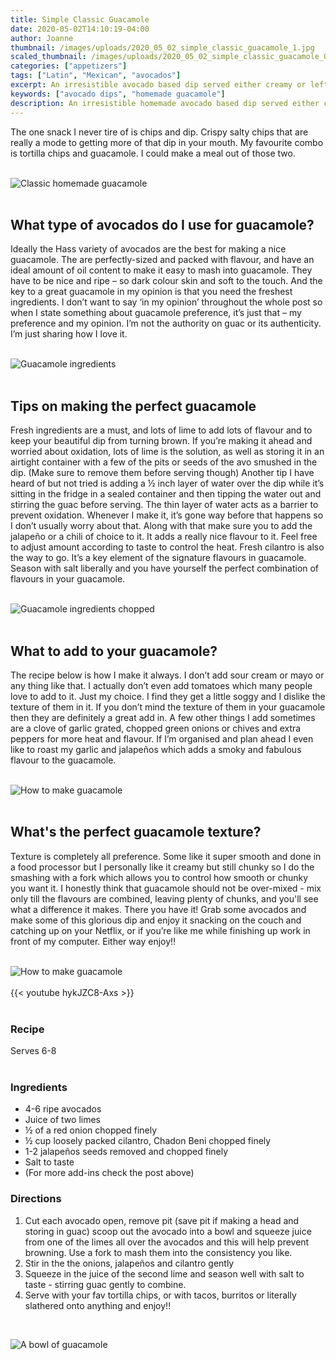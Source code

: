 ```yaml
---
title: Simple Classic Guacamole
date: 2020-05-02T14:10:19-04:00
author: Joanne
thumbnail: /images/uploads/2020_05_02_simple_classic_guacamole_1.jpg
scaled_thumbnail: /images/uploads/2020_05_02_simple_classic_guacamole_0.jpg
categories: ["appetizers"]
tags: ["Latin", "Mexican", "avocados"]
excerpt: An irresistible avocado based dip served either creamy or left chunky with chips, crackers, or crudities
keywords: ["avocado dips", "homemade guacamole"]
description: An irresistible homemade avocado based dip served either creamy or left chunky with chips, crackers, or crudities Make a perfect, simple homemade guacamole every time.
---
```


The one snack I never tire of is chips and dip. Crispy salty chips that are really a mode to getting more of that dip in your mouth. My favourite combo is tortilla chips and guacamole. I could make a meal out of those two. 
</br>
</br>

![Classic homemade guacamole](/images/uploads/2020_05_02_simple_classic_guacamole_2.jpg)
</br>
</br>

## What type of avocados do I use for guacamole? 
Ideally the Hass variety of avocados are the best for making a nice guacamole. The are perfectly-sized and packed with flavour, and have an ideal amount of oil content to make it easy to mash into guacamole. They have to be nice and ripe – so dark colour skin and soft to the touch. And the key to a great guacamole in my opinion is that you need the freshest ingredients. I don’t want to say ‘in my opinion’ throughout the whole post so when I state something about guacamole preference, it’s just that – my preference and my opinion. I’m not the authority on guac or its authenticity. I’m just sharing how I love it. 
</br>
</br>

![Guacamole ingredients](/images/uploads/2020_05_02_simple_classic_guacamole_3.jpg)
</br>
</br>

## Tips on making the perfect guacamole
Fresh ingredients are a must, and lots of lime to add lots of flavour and to keep your beautiful dip from turning brown. If you’re making it ahead and worried about oxidation, lots of lime is the solution, as well as storing it in an airtight container with a few of the pits or seeds of the avo smushed in the dip. (Make sure to remove them before serving though) Another tip I have heard of but not tried is adding a ½ inch layer of water over the dip while it’s sitting in the fridge in a sealed container and then tipping the water out and stirring the guac before serving. The thin layer of water acts as a barrier to prevent oxidation. Whenever I make it, it’s gone way before that happens so I don’t usually worry about that. Along with that make sure you to add the  jalapeño or a chili of choice to it. It adds a really nice flavour to it. Feel free to adjust amount according to taste to control the heat. Fresh cilantro is also the way to go. It’s a key element of the signature flavours in guacamole. Season with salt liberally and you have yourself the perfect combination of flavours in your guacamole. 
</br>
</br>

![Guacamole ingredients chopped](/images/uploads/2020_05_02_simple_classic_guacamole_4.jpg)
</br>
</br>

## What to add to your guacamole?
The recipe below is how I make it always. I don’t add sour cream or mayo or any thing like that. I actually don’t even add tomatoes which many people love to add to it. Just my choice. I find they get a little soggy and I dislike the texture of them in it. If you don’t mind the texture of them in your guacamole then they are definitely a great add in. A few other things I add sometimes are a clove of garlic grated, chopped green onions or chives and extra peppers for more heat and flavour. If I’m organised and plan ahead I even like to roast my garlic and jalapeños which adds a smoky and fabulous flavour to the guacamole. 
</br>
</br>

![How to make guacamole](/images/uploads/2020_05_02_simple_classic_guacamole_5.jpg)
</br>
</br>

## What's the perfect guacamole texture?
Texture is completely all preference. Some like it super smooth and done in a food processor but I personally like it creamy but still chunky so I do the smashing with a fork which allows you to control how smooth or chunky you want it. I honestly think that guacamole should not be over-mixed - mix only till the flavours are combined, leaving plenty of chunks, and you'll see what a difference it makes. There you have it! Grab some avocados and make some of this glorious dip and enjoy it snacking on the couch and catching up on your Netflix, or if you’re like me while finishing up work in front of my computer. Either way enjoy!! 
</br>
</br>

![How to make guacamole](/images/uploads/2020_05_02_simple_classic_guacamole_7.jpg)
</br>
</br>
{{< youtube hykJZC8-Axs >}}
</br>
</br>

### Recipe
Serves 6-8
</br>
</br>

### Ingredients

* <span itemprop="ingredients">4-6 ripe avocados </span>
* <span itemprop="ingredients">Juice of two limes</span>
* <span itemprop="ingredients">½ of a red onion chopped finely</span>
* <span itemprop="ingredients">½ cup loosely packed cilantro, Chadon Beni chopped finely</span>
* <span itemprop="ingredients">1-2 jalapeños seeds removed and chopped finely</span>
* <span itemprop="ingredients">Salt to taste</span>
* <span itemprop="ingredients">(For more add-ins check the post above) </span>

### Directions

1. Cut each avocado open, remove pit (save pit if making a head and storing in guac) scoop out the avocado into a bowl and squeeze juice from one of the limes all over the avocados and this will help prevent browning. Use a fork to mash them into the consistency you like.
2. Stir in the the onions, jalapeños and cilantro gently 
3. Squeeze in the juice of the second lime and season well with salt to taste - stirring guac gently to combine.
4. Serve with your fav tortilla chips, or with tacos, burritos or literally slathered onto anything and enjoy!!

</br>

![A bowl of guacamole](/images/uploads/2020_05_02_simple_classic_guacamole_6.jpg)